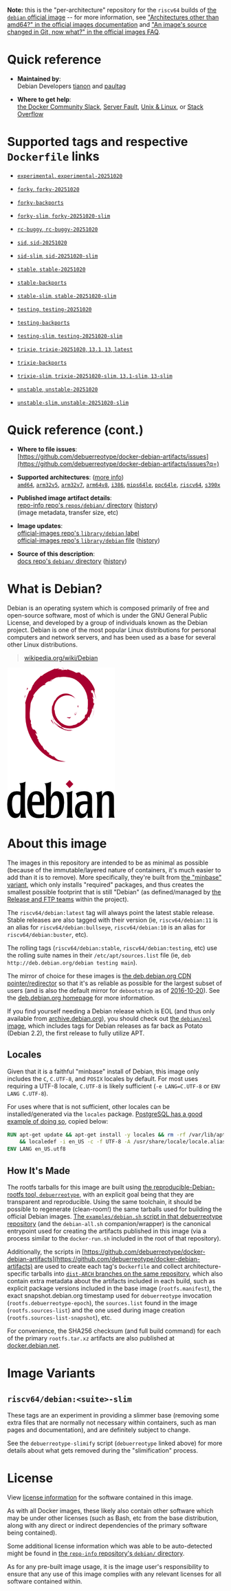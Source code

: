 <!--

********************************************************************************

WARNING:

    DO NOT EDIT "debian/README.md"

    IT IS AUTO-GENERATED

    (from the other files in "debian/" combined with a set of templates)

********************************************************************************

-->

**Note:** this is the "per-architecture" repository for the `riscv64` builds of [the `debian` official image](https://hub.docker.com/_/debian) -- for more information, see ["Architectures other than amd64?" in the official images documentation](https://github.com/docker-library/official-images#architectures-other-than-amd64) and ["An image's source changed in Git, now what?" in the official images FAQ](https://github.com/docker-library/faq#an-images-source-changed-in-git-now-what).

# Quick reference

-	**Maintained by**:  
	Debian Developers [tianon](https://qa.debian.org/developer.php?login=tianon) and [paultag](https://qa.debian.org/developer.php?login=paultag)

-	**Where to get help**:  
	[the Docker Community Slack](https://dockr.ly/comm-slack), [Server Fault](https://serverfault.com/help/on-topic), [Unix & Linux](https://unix.stackexchange.com/help/on-topic), or [Stack Overflow](https://stackoverflow.com/help/on-topic)

# Supported tags and respective `Dockerfile` links

-	[`experimental`, `experimental-20251020`](https://github.com/debuerreotype/docker-debian-artifacts/blob/d9df3e86bc243f16c1bbe29cefb4fcaae0e7f1d3/experimental/Dockerfile)

-	[`forky`, `forky-20251020`](https://github.com/debuerreotype/docker-debian-artifacts/blob/d9df3e86bc243f16c1bbe29cefb4fcaae0e7f1d3/forky/oci/index.json)

-	[`forky-backports`](https://github.com/debuerreotype/docker-debian-artifacts/blob/d9df3e86bc243f16c1bbe29cefb4fcaae0e7f1d3/forky/backports/Dockerfile)

-	[`forky-slim`, `forky-20251020-slim`](https://github.com/debuerreotype/docker-debian-artifacts/blob/d9df3e86bc243f16c1bbe29cefb4fcaae0e7f1d3/forky/slim/oci/index.json)

-	[`rc-buggy`, `rc-buggy-20251020`](https://github.com/debuerreotype/docker-debian-artifacts/blob/d9df3e86bc243f16c1bbe29cefb4fcaae0e7f1d3/rc-buggy/Dockerfile)

-	[`sid`, `sid-20251020`](https://github.com/debuerreotype/docker-debian-artifacts/blob/d9df3e86bc243f16c1bbe29cefb4fcaae0e7f1d3/sid/oci/index.json)

-	[`sid-slim`, `sid-20251020-slim`](https://github.com/debuerreotype/docker-debian-artifacts/blob/d9df3e86bc243f16c1bbe29cefb4fcaae0e7f1d3/sid/slim/oci/index.json)

-	[`stable`, `stable-20251020`](https://github.com/debuerreotype/docker-debian-artifacts/blob/d9df3e86bc243f16c1bbe29cefb4fcaae0e7f1d3/stable/oci/index.json)

-	[`stable-backports`](https://github.com/debuerreotype/docker-debian-artifacts/blob/d9df3e86bc243f16c1bbe29cefb4fcaae0e7f1d3/stable/backports/Dockerfile)

-	[`stable-slim`, `stable-20251020-slim`](https://github.com/debuerreotype/docker-debian-artifacts/blob/d9df3e86bc243f16c1bbe29cefb4fcaae0e7f1d3/stable/slim/oci/index.json)

-	[`testing`, `testing-20251020`](https://github.com/debuerreotype/docker-debian-artifacts/blob/d9df3e86bc243f16c1bbe29cefb4fcaae0e7f1d3/testing/oci/index.json)

-	[`testing-backports`](https://github.com/debuerreotype/docker-debian-artifacts/blob/d9df3e86bc243f16c1bbe29cefb4fcaae0e7f1d3/testing/backports/Dockerfile)

-	[`testing-slim`, `testing-20251020-slim`](https://github.com/debuerreotype/docker-debian-artifacts/blob/d9df3e86bc243f16c1bbe29cefb4fcaae0e7f1d3/testing/slim/oci/index.json)

-	[`trixie`, `trixie-20251020`, `13.1`, `13`, `latest`](https://github.com/debuerreotype/docker-debian-artifacts/blob/d9df3e86bc243f16c1bbe29cefb4fcaae0e7f1d3/trixie/oci/index.json)

-	[`trixie-backports`](https://github.com/debuerreotype/docker-debian-artifacts/blob/d9df3e86bc243f16c1bbe29cefb4fcaae0e7f1d3/trixie/backports/Dockerfile)

-	[`trixie-slim`, `trixie-20251020-slim`, `13.1-slim`, `13-slim`](https://github.com/debuerreotype/docker-debian-artifacts/blob/d9df3e86bc243f16c1bbe29cefb4fcaae0e7f1d3/trixie/slim/oci/index.json)

-	[`unstable`, `unstable-20251020`](https://github.com/debuerreotype/docker-debian-artifacts/blob/d9df3e86bc243f16c1bbe29cefb4fcaae0e7f1d3/unstable/oci/index.json)

-	[`unstable-slim`, `unstable-20251020-slim`](https://github.com/debuerreotype/docker-debian-artifacts/blob/d9df3e86bc243f16c1bbe29cefb4fcaae0e7f1d3/unstable/slim/oci/index.json)

# Quick reference (cont.)

-	**Where to file issues**:  
	[https://github.com/debuerreotype/docker-debian-artifacts/issues](https://github.com/debuerreotype/docker-debian-artifacts/issues?q=)

-	**Supported architectures**: ([more info](https://github.com/docker-library/official-images#architectures-other-than-amd64))  
	[`amd64`](https://hub.docker.com/r/amd64/debian/), [`arm32v5`](https://hub.docker.com/r/arm32v5/debian/), [`arm32v7`](https://hub.docker.com/r/arm32v7/debian/), [`arm64v8`](https://hub.docker.com/r/arm64v8/debian/), [`i386`](https://hub.docker.com/r/i386/debian/), [`mips64le`](https://hub.docker.com/r/mips64le/debian/), [`ppc64le`](https://hub.docker.com/r/ppc64le/debian/), [`riscv64`](https://hub.docker.com/r/riscv64/debian/), [`s390x`](https://hub.docker.com/r/s390x/debian/)

-	**Published image artifact details**:  
	[repo-info repo's `repos/debian/` directory](https://github.com/docker-library/repo-info/blob/master/repos/debian) ([history](https://github.com/docker-library/repo-info/commits/master/repos/debian))  
	(image metadata, transfer size, etc)

-	**Image updates**:  
	[official-images repo's `library/debian` label](https://github.com/docker-library/official-images/issues?q=label%3Alibrary%2Fdebian)  
	[official-images repo's `library/debian` file](https://github.com/docker-library/official-images/blob/master/library/debian) ([history](https://github.com/docker-library/official-images/commits/master/library/debian))

-	**Source of this description**:  
	[docs repo's `debian/` directory](https://github.com/docker-library/docs/tree/master/debian) ([history](https://github.com/docker-library/docs/commits/master/debian))

# What is Debian?

Debian is an operating system which is composed primarily of free and open-source software, most of which is under the GNU General Public License, and developed by a group of individuals known as the Debian project. Debian is one of the most popular Linux distributions for personal computers and network servers, and has been used as a base for several other Linux distributions.

> [wikipedia.org/wiki/Debian](https://en.wikipedia.org/wiki/Debian)

![logo](https://raw.githubusercontent.com/docker-library/docs/b449be7df57e9ed9086bb5821bfb5d6cdc5d67a4/debian/logo.png)

# About this image

The images in this repository are intended to be as minimal as possible (because of the immutable/layered nature of containers, it's much easier to add than it is to remove). More specifically, they're built from [the "minbase" variant](https://manpages.debian.org/stable/debootstrap/debootstrap.8.en.html#variant=minbase_buildd_fakechroot), which only installs "required" packages, and thus creates the smallest possible footprint that is still "Debian" (as defined/managed by [the Release and FTP teams](https://www.debian.org/intro/organization#distribution) within the project).

The `riscv64/debian:latest` tag will always point the latest stable release. Stable releases are also tagged with their version (ie, `riscv64/debian:11` is an alias for `riscv64/debian:bullseye`, `riscv64/debian:10` is an alias for `riscv64/debian:buster`, etc).

The rolling tags (`riscv64/debian:stable`, `riscv64/debian:testing`, etc) use the rolling suite names in their `/etc/apt/sources.list` file (ie, `deb http://deb.debian.org/debian testing main`).

The mirror of choice for these images is [the deb.debian.org CDN pointer/redirector](https://deb.debian.org) so that it's as reliable as possible for the largest subset of users (and is also the default mirror for `debootstrap` as of [2016-10-20](https://anonscm.debian.org/cgit/d-i/debootstrap.git/commit/?id=9e8bc60ad1ccf3a25ce7890526b70059f3e770de)). See the [deb.debian.org homepage](https://deb.debian.org) for more information.

If you find yourself needing a Debian release which is EOL (and thus only available from [archive.debian.org](http://archive.debian.org)), you should check out [the `debian/eol` image](https://hub.docker.com/r/debian/eol/), which includes tags for Debian releases as far back as Potato (Debian 2.2), the first release to fully utilize APT.

## Locales

Given that it is a faithful "minbase" install of Debian, this image only includes the `C`, `C.UTF-8`, and `POSIX` locales by default. For most uses requiring a UTF-8 locale, `C.UTF-8` is likely sufficient (`-e LANG=C.UTF-8` or `ENV LANG C.UTF-8`).

For uses where that is not sufficient, other locales can be installed/generated via the `locales` package. [PostgreSQL has a good example of doing so](https://github.com/docker-library/postgres/blob/69bc540ecfffecce72d49fa7e4a46680350037f9/9.6/Dockerfile#L21-L24), copied below:

```dockerfile
RUN apt-get update && apt-get install -y locales && rm -rf /var/lib/apt/lists/* \
	&& localedef -i en_US -c -f UTF-8 -A /usr/share/locale/locale.alias en_US.UTF-8
ENV LANG en_US.utf8
```

## How It's Made

The rootfs tarballs for this image are built using [the reproducible-Debian-rootfs tool, `debuerreotype`](https://github.com/debuerreotype/debuerreotype), with an explicit goal being that they are transparent and reproducible. Using the same toolchain, it should be possible to regenerate (clean-room!) the same tarballs used for building the official Debian images. [The `examples/debian.sh` script in that debuerreotype repository](https://github.com/debuerreotype/debuerreotype/blob/master/examples/debian.sh) (and the `debian-all.sh` companion/wrapper) is the canonical entrypoint used for creating the artifacts published in this image (via a process similar to the `docker-run.sh` included in the root of that repository).

Additionally, the scripts in [https://github.com/debuerreotype/docker-debian-artifacts](https://github.com/debuerreotype/docker-debian-artifacts) are used to create each tag's `Dockerfile` and collect architecture-specific tarballs into [`dist-ARCH` branches on the same repository](https://github.com/debuerreotype/docker-debian-artifacts/branches), which also contain extra metadata about the artifacts included in each build, such as explicit package versions included in the base image (`rootfs.manifest`), the exact snapshot.debian.org timestamp used for `debuerreotype` invocation (`rootfs.debuerreotype-epoch`), the `sources.list` found in the image (`rootfs.sources-list`) and the one used during image creation (`rootfs.sources-list-snapshot`), etc.

For convenience, the SHA256 checksum (and full build command) for each of the primary `rootfs.tar.xz` artifacts are also published at [docker.debian.net](https://docker.debian.net/).

# Image Variants

## `riscv64/debian:<suite>-slim`

These tags are an experiment in providing a slimmer base (removing some extra files that are normally not necessary within containers, such as man pages and documentation), and are definitely subject to change.

See the `debuerreotype-slimify` script (`debuerreotype` linked above) for more details about what gets removed during the "slimification" process.

# License

View [license information](https://www.debian.org/social_contract#guidelines) for the software contained in this image.

As with all Docker images, these likely also contain other software which may be under other licenses (such as Bash, etc from the base distribution, along with any direct or indirect dependencies of the primary software being contained).

Some additional license information which was able to be auto-detected might be found in [the `repo-info` repository's `debian/` directory](https://github.com/docker-library/repo-info/tree/master/repos/debian).

As for any pre-built image usage, it is the image user's responsibility to ensure that any use of this image complies with any relevant licenses for all software contained within.
